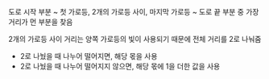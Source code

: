 도로 시작 부분 ~ 첫 가로등, 2개의 가로등 사이, 마지막 가로등 ~ 도로 끝 부분 중 가장 거리가 먼 부분을 찾음

2개의 가로등 사이 거리는 양쪽 가로등의 빛이 사용되기 때문에 전체 거리를 2로 나눠줌

  - 2로 나눴을 때 나누어 떨어지면, 해당 몫을 사용
  - 2로 나눴을 때 나누어 떨어지지 않으면, 해당 몫에 1을 더한 값을 사용

